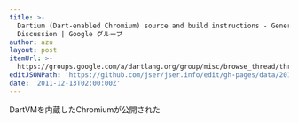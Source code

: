 ```yaml
---
title: >-
  Dartium (Dart-enabled Chromium) source and build instructions - General Dart
  Discussion | Google グループ
author: azu
layout: post
itemUrl: >-
  https://groups.google.com/a/dartlang.org/group/misc/browse_thread/thread/6d8c441b2a1288f7
editJSONPath: 'https://github.com/jser/jser.info/edit/gh-pages/data/2011/12/index.json'
date: '2011-12-13T02:00:00Z'
---
```

DartVMを内蔵したChromiumが公開された
